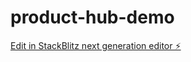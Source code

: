 # product-hub-demo

[Edit in StackBlitz next generation editor ⚡️](https://stackblitz.com/~/github.com/RastaMart/product-hub-demo)